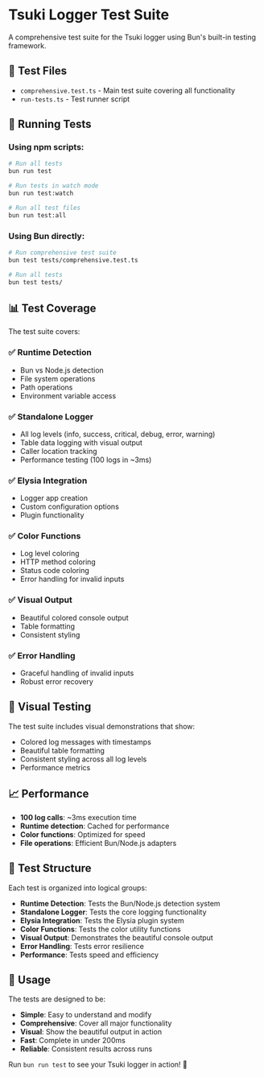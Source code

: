 # Tsuki Logger Test Suite

A comprehensive test suite for the Tsuki logger using Bun's built-in testing framework.

## 🧪 Test Files

- `comprehensive.test.ts` - Main test suite covering all functionality
- `run-tests.ts` - Test runner script

## 🚀 Running Tests

### Using npm scripts:
```bash
# Run all tests
bun run test

# Run tests in watch mode
bun run test:watch

# Run all test files
bun run test:all
```

### Using Bun directly:
```bash
# Run comprehensive test suite
bun test tests/comprehensive.test.ts

# Run all tests
bun test tests/
```

## 📊 Test Coverage

The test suite covers:

### ✅ Runtime Detection
- Bun vs Node.js detection
- File system operations
- Path operations
- Environment variable access

### ✅ Standalone Logger
- All log levels (info, success, critical, debug, error, warning)
- Table data logging with visual output
- Caller location tracking
- Performance testing (100 logs in ~3ms)

### ✅ Elysia Integration
- Logger app creation
- Custom configuration options
- Plugin functionality

### ✅ Color Functions
- Log level coloring
- HTTP method coloring
- Status code coloring
- Error handling for invalid inputs

### ✅ Visual Output
- Beautiful colored console output
- Table formatting
- Consistent styling

### ✅ Error Handling
- Graceful handling of invalid inputs
- Robust error recovery

## 🎨 Visual Testing

The test suite includes visual demonstrations that show:
- Colored log messages with timestamps
- Beautiful table formatting
- Consistent styling across all log levels
- Performance metrics

## 📈 Performance

- **100 log calls**: ~3ms execution time
- **Runtime detection**: Cached for performance
- **Color functions**: Optimized for speed
- **File operations**: Efficient Bun/Node.js adapters

## 🔧 Test Structure

Each test is organized into logical groups:
- **Runtime Detection**: Tests the Bun/Node.js detection system
- **Standalone Logger**: Tests the core logging functionality
- **Elysia Integration**: Tests the Elysia plugin system
- **Color Functions**: Tests the color utility functions
- **Visual Output**: Demonstrates the beautiful console output
- **Error Handling**: Tests error resilience
- **Performance**: Tests speed and efficiency

## 🎯 Usage

The tests are designed to be:
- **Simple**: Easy to understand and modify
- **Comprehensive**: Cover all major functionality
- **Visual**: Show the beautiful output in action
- **Fast**: Complete in under 200ms
- **Reliable**: Consistent results across runs

Run `bun run test` to see your Tsuki logger in action! 🚀
